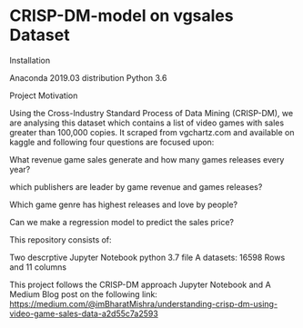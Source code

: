 # CRISP-DM-model on vgsales Dataset

Installation

Anaconda 2019.03 distribution Python 3.6

Project Motivation

Using the Cross-Industry Standard Process of Data Mining (CRISP-DM), we are analysing this dataset which contains a list of video games with sales greater than 100,000 copies. It scraped from vgchartz.com and available on kaggle and following four questions are focused upon:

What revenue game sales generate and how many games releases every year?

which publishers are leader by game revenue and games releases?

Which game genre has highest releases and love by people?

Can we make a regression model to predict the sales price?

This repository consists of:

Two descrptive Jupyter Notebook python 3.7 file A datasets: 16598 Rows and 11 columns

This project follows the CRISP-DM approach Jupyter Notebook and A Medium Blog post on the following link: https://medium.com/@imBharatMishra/understanding-crisp-dm-using-video-game-sales-data-a2d55c7a2593
